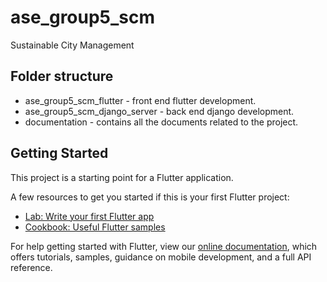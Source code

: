# ase_group5_scm

Sustainable City Management

## Folder structure 

- ase_group5_scm_flutter - front end flutter development. 
- ase_group5_scm_django_server - back end django development. 
- documentation - contains all the documents related to the project. 

## Getting Started

This project is a starting point for a Flutter application.

A few resources to get you started if this is your first Flutter project:

- [Lab: Write your first Flutter app](https://flutter.dev/docs/get-started/codelab)
- [Cookbook: Useful Flutter samples](https://flutter.dev/docs/cookbook)

For help getting started with Flutter, view our
[online documentation](https://flutter.dev/docs), which offers tutorials,
samples, guidance on mobile development, and a full API reference.
